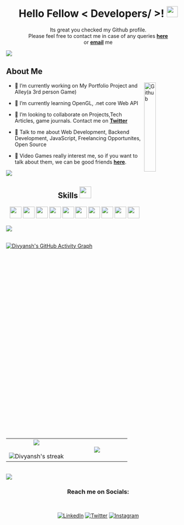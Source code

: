 <h1 align="center"> Hello Fellow < Developers/ >! <img src = "https://raw.githubusercontent.com/MartinHeinz/MartinHeinz/master/wave.gif" width = 30px> </h1>
<p align='center'>
</p>

  
<div align="center">
  

Its great you checked my Github profile. <br>
Please feel free to contact me in case of any queries <a href="https://github.com/ABSphreak/ABSphreak/issues/new"><b>here</b></a> <br>
or <a href="mailto:chaudhary.divyansh5@gmail.com"><b>email</b></a> me

</div>
  <img src="https://user-images.githubusercontent.com/73097560/115834477-dbab4500-a447-11eb-908a-139a6edaec5c.gif"> 

<h2> About Me </h2>

<img width="25%" align="right" alt="Github" src="https://media.giphy.com/media/Wm9XlKG2xIMiVcH4CP/giphy.gif?cid=ecf05e47ameszkh553twpal73y8rk0yqx9ggit7ucpz6dt80&rid=giphy.gif&ct=g" />


- 🔭 I’m currently working on My Portfolio Project and Alley(a 3rd person Game)

- 🌱 I’m currently learning OpenGL, .net core Web API 

- 👯 I’m looking to collaborate on Projects,Tech Articles, game journals. Contact me on <a href="https://twitter.com/Div_Says"><b>Twitter</b></a>

- 💬 Talk to me about Web Development, Backend Development, JavaScript, Freelancing Opportunites, Open Source
  
- 👀 Video Games really interest me, so if you want to talk about them, we can be good friends <a href="https://twitter.com/Div_Says"><b>here</b></a>.


<img src="https://user-images.githubusercontent.com/73097560/115834477-dbab4500-a447-11eb-908a-139a6edaec5c.gif"> 
  
  
<div align = "center">
<h2> Skills <img src = "https://media2.giphy.com/media/QssGEmpkyEOhBCb7e1/giphy.gif?cid=ecf05e47a0n3gi1bfqntqmob8g9aid1oyj2wr3ds3mg700bl&rid=giphy.gif" width = 32px> </h2>
<div>
  <a> <img width ='32px' src ='https://raw.githubusercontent.com/rahulbanerjee26/githubAboutMeGenerator/main/icons/java.svg'> </a>
  <a> <img width ='32px' src ='https://raw.githubusercontent.com/rahulbanerjee26/githubAboutMeGenerator/main/icons/cpp.svg'> </a>
  <a> <img width ='32px' src ='https://raw.githubusercontent.com/rahulbanerjee26/githubAboutMeGenerator/main/icons/html.svg'> </a>
  <a> <img width ='32px' src ='https://raw.githubusercontent.com/rahulbanerjee26/githubAboutMeGenerator/main/icons/css.svg'> </a>
  <a> <img width ='32px' src ='https://raw.githubusercontent.com/rahulbanerjee26/githubAboutMeGenerator/main/icons/bootstrap.svg'> </a>
  <a> <img width ='32px' src ='https://raw.githubusercontent.com/rahulbanerjee26/githubAboutMeGenerator/main/icons/tailwind.svg'> </a>
  <a> <img width ='32px' src ='https://raw.githubusercontent.com/rahulbanerjee26/githubAboutMeGenerator/main/icons/javascript.svg'> </a>
  <a> <img width ='32px' src ='https://raw.githubusercontent.com/rahulbanerjee26/githubAboutMeGenerator/main/icons/mongodb.svg'> </a>
  <a> <img width ='32px' src ='https://raw.githubusercontent.com/rahulbanerjee26/githubAboutMeGenerator/main/icons/reactjs.svg'> </a>
  <a> <img width ='32px' src ='https://raw.githubusercontent.com/rahulbanerjee26/githubAboutMeGenerator/main/icons/nodejs.svg'> </a>
  

 </div>
  </div>
  </br>
<img src="https://user-images.githubusercontent.com/73097560/115834477-dbab4500-a447-11eb-908a-139a6edaec5c.gif"> 

</br>
</br>



[![Divyansh's GitHub Activity Graph](https://activity-graph.herokuapp.com/graph?username=DivyanshSC&theme=react-dark&line=FF1493&color=ff389c)](https://github.com/DivyanshSC/github-readme-stats)
<!--
| ![Top Langs](https://github-readme-stats.vercel.app/api/top-langs/?username=DivyanshSC&theme=synthwave) | ![Divyansh GitHub Streak](https://github-readme-streak-stats.herokuapp.com/?user=DivyanshSC&theme=synthwave) |
| --- | --- |

 ![Jokes Card](https://readme-jokes.vercel.app/api?theme=synthwave&hide_border=true) -->
 
 

<table border="0" align="center">
<tr border="0">
<td width="50%" align="center">
  
  <img  align="center"  src="https://github-readme-stats.vercel.app/api?username=DivyanshSC&theme=synthwave&show_icons=true&count_private=true" />
  <br></br>
  <img  title="🔥 Get streak stats for your profile at git.io/streak-stats" alt="Divyansh's streak" src="https://github-readme-streak-stats.herokuapp.com/?user=DivyanshSC&theme=dark&hide_border=true&color=ff389c" />


  
</td>

<td width="50%" align="center">

  <img  align="center"  src="https://github-readme-stats.anuraghazra1.vercel.app/api/top-langs/?username=DivyanshSC&theme=dark&hide_border=true&no-bg=true&no-frame=true&langs_count=10">
  
  </td>
  
</tr>

</table>


</br>

<img src="https://user-images.githubusercontent.com/73097560/115834477-dbab4500-a447-11eb-908a-139a6edaec5c.gif"> 


<div align = "center">
<h3>Reach me on Socials:</h3><br>



<a href="https://www.linkedin.com/in/divyansh56" target="_blank"><img src="https://img.shields.io/badge/LinkedIn-%230077B5.svg?&style=flat-square&logo=linkedin&logoColor=white" alt="LinkedIn"></a>
<a href="https://twitter.com/Div_Says" target="_blank"><img src="https://img.shields.io/twitter/url?style=social&url=https%3A%2F%2Ftwitter.com%2FDiv_Says" alt="Twitter"></a>
<a href="https://www.instagram.com/the_divyanshchaudhary" target="_blank"><img src="https://img.shields.io/badge/Instagram-%23E4405F.svg?&style=flat-square&logo=instagram&logoColor=white" alt="Instagram"></a>


</div>


<!---
- 👋 Hi, I’m @DIvyanshSC
- 👀 I’m interested in Java/Web Development
- 🌱 I’m currently learning React with MERNG Stack
- 💞️ 
- 📫 How to reach me ... https://www.linkedin.com/in/divyansh56
--->

<!---
DIvyanshSC/DIvyanshSC is a ✨ special ✨ repository because its `README.md` (this file) appears on your GitHub profile.
You can click the Preview link to take a look at your changes.
--->
